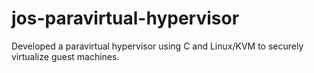 # jos-paravirtual-hypervisor
Developed a paravirtual hypervisor using C and Linux/KVM to securely virtualize guest machines.
